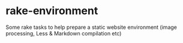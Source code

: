 rake-environment
================

Some rake tasks to help prepare a static website environment (image processing, Less &amp; Markdown compilation etc)
